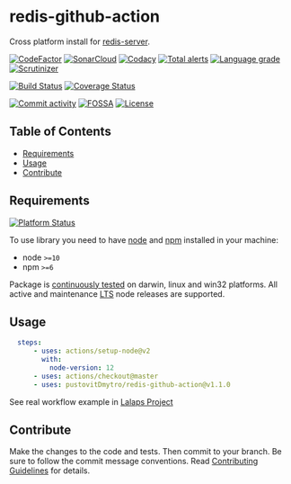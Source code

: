 # redis-github-action
Cross platform install for [redis-server](https://redis.io/).

[![CodeFactor][codefactor-badge]][codefactor-url]
[![SonarCloud][sonarcloud-badge]][sonarcloud-url]
[![Codacy][codacy-badge]][codacy-url]
[![Total alerts][lgtm-alerts-badge]][lgtm-alerts-url]
[![Language grade][lgtm-lg-badge]][lgtm-lg-url]
[![Scrutinizer][scrutinizer-badge]][scrutinizer-url]

[![Build Status][tests-badge]][tests-url]
[![Coverage Status][badge-coverage]][url-coverage]

[![Commit activity][commit-activity-badge]][github]
[![FOSSA][fossa-badge]][fossa-url]
[![License][badge-lic]][github]

## Table of Contents
  - [Requirements](#requirements)
  - [Usage](#usage)
  - [Contribute](#contribute)

## Requirements
[![Platform Status][node-ver-test-badge]][node-ver-test-url]

To use library you need to have [node](https://nodejs.org) and [npm](https://www.npmjs.com) installed in your machine:

* node `>=10`
* npm `>=6`

Package is [continuously tested][node-ver-test-url] on darwin, linux and win32 platforms. All active and maintenance [LTS](https://nodejs.org/en/about/releases/) node releases are supported.

## Usage

```yml
  steps:
      - uses: actions/setup-node@v2
        with:
          node-version: 12
      - uses: actions/checkout@master
      - uses: pustovitDmytro/redis-github-action@v1.1.0

```

See real workflow example in [Lalaps Project](https://github.com/pustovitDmytro/lalaps/blob/master/.github/workflows/npt.yml)

## Contribute

Make the changes to the code and tests. Then commit to your branch. Be sure to follow the commit message conventions. Read [Contributing Guidelines](.github/CONTRIBUTING.md) for details.

[npm]: https://www.npmjs.com/package/redis-github-action
[github]: https://github.com/pustovitDmytro/redis-github-action
[coveralls]: https://coveralls.io/github/pustovitDmytro/redis-github-action?branch=master
[badge-deps]: https://img.shields.io/librariesio/release/npm/redis-github-action.svg
[badge-vers]: https://img.shields.io/npm/v/redis-github-action.svg
[badge-lic]: https://img.shields.io/github/license/pustovitDmytro/redis-github-action.svg
[badge-coverage]: https://coveralls.io/repos/github/pustovitDmytro/redis-github-action/badge.svg?branch=master
[url-coverage]: https://coveralls.io/github/pustovitDmytro/redis-github-action?branch=master

[snyk-badge]: https://snyk-widget.herokuapp.com/badge/npm/redis-github-action/badge.svg
[snyk-url]: https://snyk.io/advisor/npm-package/redis-github-action

[tests-badge]: https://img.shields.io/circleci/build/github/pustovitDmytro/redis-github-action
[tests-url]: https://app.circleci.com/pipelines/github/pustovitDmytro/redis-github-action

[codefactor-badge]: https://www.codefactor.io/repository/github/pustovitdmytro/redis-github-action/badge
[codefactor-url]: https://www.codefactor.io/repository/github/pustovitdmytro/redis-github-action

[commit-activity-badge]: https://img.shields.io/github/commit-activity/m/pustovitDmytro/redis-github-action

[scrutinizer-badge]: https://scrutinizer-ci.com/g/pustovitDmytro/redis-github-action/badges/quality-score.png?b=master
[scrutinizer-url]: https://scrutinizer-ci.com/g/pustovitDmytro/redis-github-action/?branch=master

[lgtm-lg-badge]: https://img.shields.io/lgtm/grade/javascript/g/pustovitDmytro/redis-github-action.svg?logo=lgtm&logoWidth=18
[lgtm-lg-url]: https://lgtm.com/projects/g/pustovitDmytro/redis-github-action/context:javascript

[lgtm-alerts-badge]: https://img.shields.io/lgtm/alerts/g/pustovitDmytro/redis-github-action.svg?logo=lgtm&logoWidth=18
[lgtm-alerts-url]: https://lgtm.com/projects/g/pustovitDmytro/redis-github-action/alerts/

[codacy-badge]: https://app.codacy.com/project/badge/Grade/f658ddd6ac48454a90c95f3c5fee486a
[codacy-url]: https://www.codacy.com/gh/pustovitDmytro/redis-github-action/dashboard?utm_source=github.com&amp;utm_medium=referral&amp;utm_content=pustovitDmytro/redis-github-action&amp;utm_campaign=Badge_Grade

[sonarcloud-badge]: https://sonarcloud.io/api/project_badges/measure?project=pustovitDmytro_redis-github-action&metric=alert_status
[sonarcloud-url]: https://sonarcloud.io/dashboard?id=pustovitDmytro_redis-github-action

[npm-downloads-badge]: https://img.shields.io/npm/dw/redis-github-action
[npm-size-badge]: https://img.shields.io/bundlephobia/min/redis-github-action
[npm-size-url]: https://bundlephobia.com/result?p=redis-github-action

[node-ver-test-badge]: https://github.com/pustovitDmytro/redis-github-action/actions/workflows/npt.yml/badge.svg?branch=master
[node-ver-test-url]: https://github.com/pustovitDmytro/redis-github-action/actions?query=workflow%3A%22Node.js+versions%22

[fossa-badge]: https://app.fossa.com/api/projects/custom%2B24828%2Fredis-github-action.svg?type=shield
[fossa-url]: https://app.fossa.com/projects/custom%2B24828%2Fredis-github-action?ref=badge_shield
